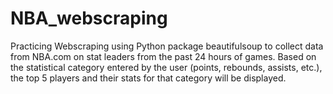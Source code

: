 # NBA_webscraping
Practicing Webscraping using Python package beautifulsoup to collect data from NBA.com on stat leaders from the past 24 hours of games. Based on the statistical category entered by the user (points, rebounds, assists, etc.), the top 5 players and their stats for that category will be displayed.
